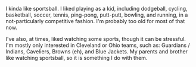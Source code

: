 I kinda like sportsball.  I liked playing as a kid, including dodgeball, cycling, basketball, soccer, tennis, ping-pong, putt-putt, bowling, and running, in a not-particularly competitive fashion.  I'm probably too old for most of that now.

I've also, at times, liked watching some sports, though it can be stressful.  I'm mostly only interested in Cleveland or Ohio teams, such as: Guardians / Indians, Caveliers, Browns (eh), and Blue Jackets.  My parents and brother like watching sportsball, so it is something I do with them.


